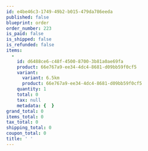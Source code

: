```yaml
---
id: e4be46c3-1749-49b2-b015-479da786eeda
published: false
blueprint: order
order_number: 223
is_paid: false
is_shipped: false
is_refunded: false
items:
  -
    id: d6488ce6-c48f-4500-8700-3b81a0ae69fa
    product: 66e767a9-ee34-4dc4-8681-d09bb59f0cf5
    variant:
      variant: 6.5km
      product: 66e767a9-ee34-4dc4-8681-d09bb59f0cf5
    quantity: 1
    total: 0
    tax: null
    metadata: {  }
grand_total: 0
items_total: 0
tax_total: 0
shipping_total: 0
coupon_total: 0
title: ' '
---
```


